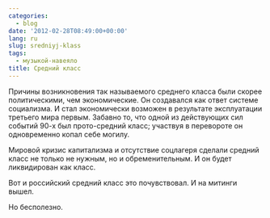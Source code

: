 ```yaml
---
categories:
  - blog
date: '2012-02-28T08:49:00+00:00'
lang: ru
slug: sredniyj-klass
tags:
  - музыкой-навеяло
title: Средний класс
---
```



Причины возникновения так называемого среднего класса были скорее политическими, чем экономические. Он создавался как ответ системе
социализма. И стал экономически возможен в результате эксплуатации третьего мира первым. Забавно то, что одной из действующих сил событий
90-х был прото-средний класс; участвуя в перевороте он одновременно копал себе могилу.

Мировой кризис капитализма и отсутствие соцлагеря сделали средний класс не только не нужным, но и обременительным. И он будет ликвидирован как класс.

Вот и российский средний класс это почувствовал. И на митинги вышел.

Но бесполезно.